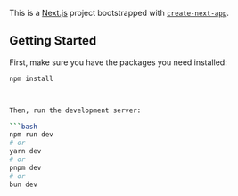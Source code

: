 This is a [Next.js](https://nextjs.org/) project bootstrapped with [`create-next-app`](https://github.com/vercel/next.js/tree/canary/packages/create-next-app).

## Getting Started

First, make sure you have the packages you need installed:

```bash
npm install



Then, run the development server:

```bash
npm run dev
# or
yarn dev
# or
pnpm dev
# or
bun dev
```
